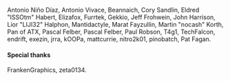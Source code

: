 Antonio Niño Díaz, Antonio Vivace, Beannaich, Cory Sandlin, Eldred "ISSOtm" Habert, Elizafox, Furrtek, Gekkio, Jeff Frohwein, John Harrison, Lior "LIJI32" Halphon, Mantidactyle, Marat Fayzullin, Martin "nocash" Korth, Pan of ATX, Pascal Felber, Pascal Felber, Paul Robson, T4g1, TechFalcon, endrift, exezin, jrra, kOOPa, mattcurrie, nitro2k01, pinobatch, Pat Fagan.

#### Special thanks

FrankenGraphics, zeta0134.
